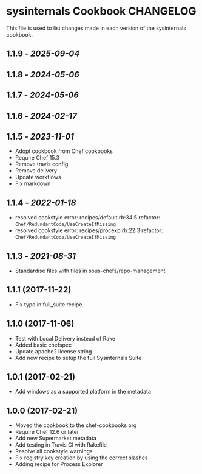 # sysinternals Cookbook CHANGELOG

This file is used to list changes made in each version of the sysinternals cookbook.

## 1.1.9 - *2025-09-04*

## 1.1.8 - *2024-05-06*

## 1.1.7 - *2024-05-06*

## 1.1.6 - *2024-02-17*

## 1.1.5 - *2023-11-01*

- Adopt cookbook from Chef cookbooks
- Require Chef 15.3
- Remove travis config
- Remove delivery
- Update workflows
- Fix markdown

## 1.1.4 - *2022-01-18*

- resolved cookstyle error: recipes/default.rb:34:5 refactor: `Chef/RedundantCode/UseCreateIfMissing`
- resolved cookstyle error: recipes/procexp.rb:22:3 refactor: `Chef/RedundantCode/UseCreateIfMissing`

## 1.1.3 - *2021-08-31*

- Standardise files with files in sous-chefs/repo-management

## 1.1.1 (2017-11-22)

- Fix typo in full_suite recipe

## 1.1.0 (2017-11-06)

- Test with Local Delivery instead of Rake
- Added basic chefspec
- Update apache2 license string
- Add new recipe to setup the full Sysinternals Suite

## 1.0.1 (2017-02-21)

- Add windows as a supported platform in the metadata

## 1.0.0 (2017-02-21)

- Moved the cookbook to the chef-cookbooks org
- Require Chef 12.6 or later
- Add new Supermarket metadata
- Add testing in Travis CI with Rakefile
- Resolve all cookstyle warnings
- Fix registry key creation by using the correct slashes
- Adding recipe for Process Explorer
